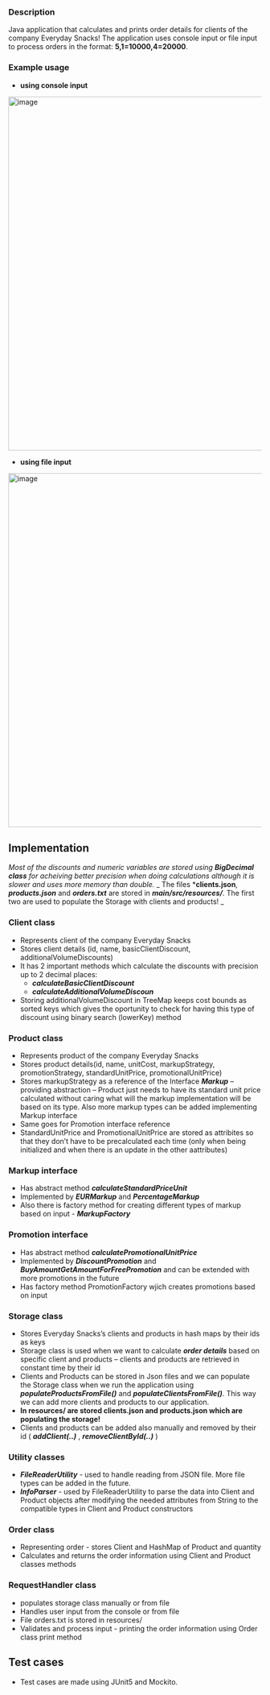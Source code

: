### Description
Java application that calculates and prints order details for clients of the company Everyday Snacks!
The application uses console input or file input to process orders in the format: **5,1=10000,4=20000**.

### Example usage

<!-- First Image -->
 - **using console input**
   
<img width="703" alt="image" src="https://github.com/nikoletabeyska/SnackPricing/assets/76749430/2ddaf740-87b2-4d85-a58b-a7b68c093521" style="margin-right: 10px;">

<!-- Second Image -->
 - **using file input**
   
<img width="703" alt="image" src="https://github.com/nikoletabeyska/SnackPricing/assets/76749430/2131615a-78be-48b7-8ba9-8b934a287e05" style="margin-right: 10px;">


## Implementation

  _Most of the discounts and numeric variables are stored using **BigDecimal class** for acheiving better precision when doing calculations although it is slower and uses more memory than double._
  _ The files ***clients.json**, ***products.json*** and ***orders.txt*** are stored in ***main/src/resources/***. The first two are used to populate the Storage with clients and products! _

 ### Client class
  - Represents client of the company Everyday Snacks
  - Stores client details (id, name, basicClientDiscount, additionalVolumeDiscounts)
  -	It has 2 important methods which calculate the discounts with precision up to 2 decimal places:
 	   -  ***calculateBasicClientDiscount***
     -  ***calculateAdditionalVolumeDiscoun***
-	Storing additionalVolumeDiscount in TreeMap keeps cost bounds as sorted keys which gives the oportunity to check for having this type of discount using binary search (lowerKey) method

 ### Product class
  -	Represents product of the company Everyday Snacks
  - Stores product details(id, name, unitCost, markupStrategy, promotionStrategy, standardUnitPrice, promotionalUnitPrice)
  -	Stores markupStrategy as a reference of the Interface ***Markup*** – providing abstraction – Product just needs to have its standard unit price calculated without caring what will the markup implementation will be based on its type. Also more markup types can be added implementing Markup interface
  - Same goes for Promotion interface reference
  - StandardUnitPrice and PromotionalUnitPrice are stored as attribites so that they don’t have to be precalculated each time (only when being initialized and when there is an update in the other aattributes)

  ### Markup interface
  - Has abstract method ***calculateStandardPriceUnit***
  - Implemented by ***EURMarkup*** and ***PercentageMarkup***
  - Also there is factory method for creating different types of markup based on input - ***MarkupFactory***

  ### Promotion interface
   - Has abstract method ***calculatePromotionalUnitPrice***
   - Implemented by ***DiscountPromotion*** and ***BuyAmountGetAmountForFreePromotion*** and can be extended with more promotions in the future
   - Has factory method PromotionFactory wjich creates promotions based on input

  ### Storage class
   - Stores Everyday Snacks’s clients and products in hash maps by their ids as keys 
   - Storage class is used when we want to calculate ***order details*** based on specific client and products – clients and products are retrieved in constant time by their id
   - Clients and Products can be stored in Json files and we can populate the Storage class when we run the application using ***populateProductsFromFile()*** and ***populateClientsFromFile()***. This way we can add more clients and products to our application.
   - **In resources/ are stored clients.json and products.json which are populating the storage!** 
   - Clients and products can be added also manually and removed by their id ( ***addClient(..)*** , ***removeClientById(..)*** )

  ### Utility classes
   - ***FileReaderUtility*** - used to handle reading from JSON file. More file types can be added in the future.
   - ***InfoParser*** - used by FileReaderUtility to parse the data into Client and Product objects after modifying the needed attributes from String to the compatible types in Client and Product constructors 

  ### Order class
   - Representing order - stores Client and HashMap of Product and quantity
   - Calculates and returns the order information using Client and Product classes methods

  ### RequestHandler class
   - populates storage class manually or from file
   - Handles user input from the console or from file
   - File orders.txt is stored in resources/
   - Validates and process input - printing the order information using Order class print method

## Test cases
- Test cases are made using JUnit5 and Mockito.




